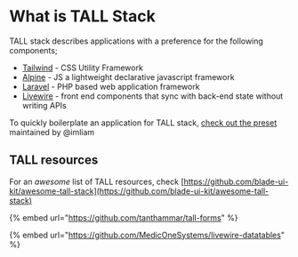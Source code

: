 # What is TALL Stack

TALL stack describes applications with a preference for the following components;

* [Tailwind](https://tailwindcss.com/) - CSS Utility Framework
* [Alpine](https://github.com/alpinejs/alpine) - JS a lightweight declarative javascript framework
* [Laravel](https://laravel.com) - PHP based web application framework
* [Livewire](https://laravel-livewire.com/) - front end components that sync with back-end state without writing APIs

To quickly boilerplate an application for TALL stack, [check out the preset](https://github.com/laravel-frontend-presets/tall) maintained by @imliam

## TALL resources

For an _awesome_ list of TALL resources, check  [https://github.com/blade-ui-kit/awesome-tall-stack](https://github.com/blade-ui-kit/awesome-tall-stack)

{% embed url="https://github.com/tanthammar/tall-forms" %}

{% embed url="https://github.com/MedicOneSystems/livewire-datatables" %}
